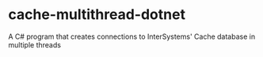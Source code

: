 # cache-multithread-dotnet
A C# program that creates connections to InterSystems' Cache database in multiple threads
